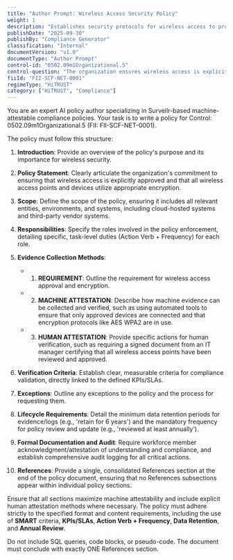 ```yaml
---
title: "Author Prompt: Wireless Access Security Policy"
weight: 1
description: "Establishes security protocols for wireless access to protect organizational data from unauthorized access and ensure compliance with industry standards."
publishDate: "2025-09-30"
publishBy: "Compliance Generator"
classification: "Internal"
documentVersion: "v1.0"
documentType: "Author Prompt"
control-id: "0502.09m1Organizational.5"
control-question: "The organization ensures wireless access is explicitly approved and wireless access points and devices have appropriate (e.g., minimum of AES WPA2) encryption enabled for authentication and transmission."
fiiId: "FII-SCF-NET-0001"
regimeType: "HiTRUST"
category: ["HiTRUST", "Compliance"]
---
```


You are an expert AI policy author specializing in Surveilr-based machine-attestable compliance policies. Your task is to write a policy for Control: 0502.09m1Organizational.5 (FII: FII-SCF-NET-0001). 

The policy must follow this structure:

1. **Introduction**: Provide an overview of the policy's purpose and its importance for wireless security.

2. **Policy Statement**: Clearly articulate the organization's commitment to ensuring that wireless access is explicitly approved and that all wireless access points and devices utilize appropriate encryption.

3. **Scope**: Define the scope of the policy, ensuring it includes all relevant entities, environments, and systems, including cloud-hosted systems and third-party vendor systems.

4. **Responsibilities**: Specify the roles involved in the policy enforcement, detailing specific, task-level duties (Action Verb + Frequency) for each role.

5. **Evidence Collection Methods**: 
   - 1. **REQUIREMENT**: Outline the requirement for wireless access approval and encryption.
   - 2. **MACHINE ATTESTATION**: Describe how machine evidence can be collected and verified, such as using automated tools to ensure that only approved devices are connected and that encryption protocols like AES WPA2 are in use.
   - 3. **HUMAN ATTESTATION**: Provide specific actions for human verification, such as requiring a signed document from an IT manager certifying that all wireless access points have been reviewed and approved.

6. **Verification Criteria**: Establish clear, measurable criteria for compliance validation, directly linked to the defined KPIs/SLAs.

7. **Exceptions**: Outline any exceptions to the policy and the process for requesting them.

8. **Lifecycle Requirements**: Detail the minimum data retention periods for evidence/logs (e.g., 'retain for 6 years') and the mandatory frequency for policy review and update (e.g., 'reviewed at least annually').

9. **Formal Documentation and Audit**: Require workforce member acknowledgment/attestation of understanding and compliance, and establish comprehensive audit logging for all critical actions.

10. **References**: Provide a single, consolidated References section at the end of the policy document, ensuring that no References subsections appear within individual policy sections. 

Ensure that all sections maximize machine attestability and include explicit human attestation methods where necessary. The policy must adhere strictly to the specified format and content requirements, including the use of **SMART** criteria, **KPIs/SLAs**, **Action Verb + Frequency**, **Data Retention**, and **Annual Review**. 

Do not include SQL queries, code blocks, or pseudo-code. The document must conclude with exactly ONE References section.